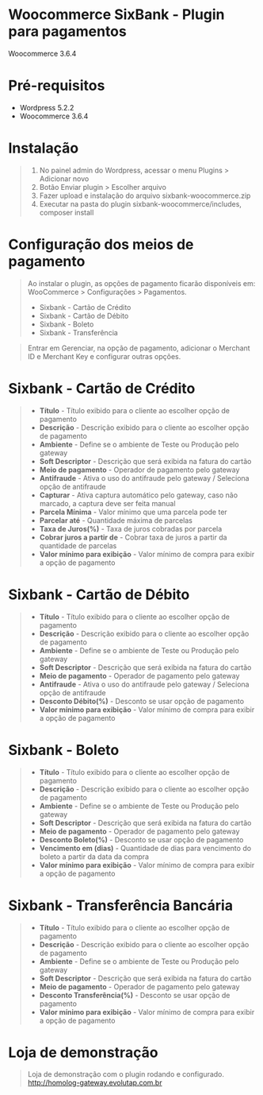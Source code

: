 # Woocommerce SixBank - Plugin para pagamentos
Woocommerce 3.6.4

# Pré-requisitos
 - Wordpress 5.2.2
 - Woocommerce 3.6.4

# Instalação
> 1. No painel admin do Wordpress, acessar o menu Plugins > Adicionar novo
> 2. Botão Enviar plugin > Escolher arquivo
> 3. Fazer upload e instalação do arquivo sixbank-woocommerce.zip 
> 4. Executar na pasta do plugin sixbank-woocommerce/includes, composer install

# Configuração dos meios de pagamento
> Ao instalar o plugin, as opções de pagamento ficarão disponíveis em: WooCommerce > Configurações > Pagamentos.
> - Sixbank - Cartão de Crédito
> - Sixbank - Cartão de Débito
> - Sixbank - Boleto
> - Sixbank - Transferência

> Entrar em Gerenciar, na opção de pagamento, adicionar o Merchant ID e Merchant Key e configurar outras opções.

# Sixbank - Cartão de Crédito
> - **Título** - Título exibido para o cliente ao escolher opção de pagamento
> - **Descrição** - Descrição exibido para o cliente ao escolher opção de pagamento
> - **Ambiente** - Define se o ambiente de Teste ou Produção pelo gateway
> - **Soft Descriptor** - Descrição que será exibida na fatura do cartão
> - **Meio de pagamento** - Operador de pagamento pelo gateway
> - **Antifraude** - Ativa o uso do antifraude pelo gateway / Seleciona opção de antifraude
> - **Capturar** - Ativa captura automático pelo gateway, caso não marcado, a captura deve ser feita manual
> - **Parcela Mínima** - Valor mínimo que uma parcela pode ter
> - **Parcelar até** - Quantidade máxima de parcelas
> - **Taxa de Juros(%)** - Taxa de juros cobradas por parcela
> - **Cobrar juros a partir de** - Cobrar taxa de juros a partir da quantidade de parcelas
> - **Valor mínimo para exibição** - Valor mínimo de compra para exibir a opção de pagamento

# Sixbank - Cartão de Débito
> - **Título** - Título exibido para o cliente ao escolher opção de pagamento
> - **Descrição** - Descrição exibido para o cliente ao escolher opção de pagamento
> - **Ambiente** - Define se o ambiente de Teste ou Produção pelo gateway
> - **Soft Descriptor** - Descrição que será exibida na fatura do cartão
> - **Meio de pagamento** - Operador de pagamento pelo gateway
> - **Antifraude** - Ativa o uso do antifraude pelo gateway / Seleciona opção de antifraude
> - **Desconto Débito(%)** - Desconto se usar opção de pagamento
> - **Valor mínimo para exibição** - Valor mínimo de compra para exibir a opção de pagamento

# Sixbank - Boleto
> - **Título** - Título exibido para o cliente ao escolher opção de pagamento
> - **Descrição** - Descrição exibido para o cliente ao escolher opção de pagamento
> - **Ambiente** - Define se o ambiente de Teste ou Produção pelo gateway
> - **Soft Descriptor** - Descrição que será exibida na fatura do cartão
> - **Meio de pagamento** - Operador de pagamento pelo gateway
> - **Desconto Boleto(%)** - Desconto se usar opção de pagamento
> - **Vencimento em (dias)** - Quantidade de dias para vencimento do boleto a partir da data da compra
> - **Valor mínimo para exibição** - Valor mínimo de compra para exibir a opção de pagamento

# Sixbank - Transferência Bancária
> - **Título** - Título exibido para o cliente ao escolher opção de pagamento
> - **Descrição** - Descrição exibido para o cliente ao escolher opção de pagamento
> - **Ambiente** - Define se o ambiente de Teste ou Produção pelo gateway
> - **Soft Descriptor** - Descrição que será exibida na fatura do cartão
> - **Meio de pagamento** - Operador de pagamento pelo gateway
> - **Desconto Transferência(%)** - Desconto se usar opção de pagamento
> - **Valor mínimo para exibição** - Valor mínimo de compra para exibir a opção de pagamento


# Loja de demonstração
> Loja de demonstração com o plugin rodando e configurado.
http://homolog-gateway.evolutap.com.br
